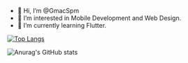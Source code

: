 - 👋 Hi, I’m @GmacSpm
- 👀 I’m interested in Mobile Development and Web Design.
- 🌱 I’m currently learning Flutter.

<!---
GmacSpm/GmacSpm is a ✨ special ✨ repository because its `README.md` (this file) appears on your GitHub profile.
You can click the Preview link to take a look at your changes.
--->
  [![Top Langs](https://github-readme-stats.vercel.app/api/top-langs/?username=GmacSpm&title_color=C1B5FF&text_color=FFFFFF&bg_color=DEG,000000,000000,000000,4F00A5)](https://github.com/GmacSpm/github-readme-stats&title_color=ff00ff)
  
  ![Anurag's GitHub stats](https://github-readme-stats.vercel.app/api?username=GmacSpm&show_icons=true&title_color=C1B5FF&text_color=C1B5FF&bg_color=DEG,000000,000000,000000,4F00A5)
